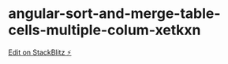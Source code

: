 # angular-sort-and-merge-table-cells-multiple-colum-xetkxn

[Edit on StackBlitz ⚡️](https://stackblitz.com/edit/angular-sort-and-merge-table-cells-multiple-colum-xetkxn)